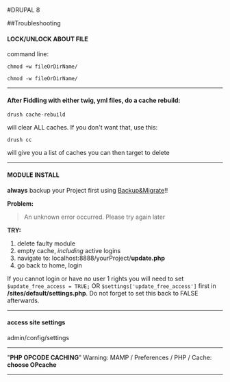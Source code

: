 #DRUPAL 8 

##Troubleshooting



#### LOCK/UNLOCK ABOUT FILE
command line:

 ```chmod +w fileOrDirName/```

 ```chmod -w fileOrDirName/```

-------



#### After Fiddling with either twig, yml files, do a cache rebuild:

```dash
drush cache-rebuild
```

will clear ALL caches. If you don't want that, use this:

```dash
drush cc 
```

will give you a list of caches you can then target to delete

------



#### MODULE INSTALL 

**always** backup your Project first using [Backup&Migrate](https://www.drupal.org/project/backup_migrate)!!

**Problem:**

> An unknown error occurred. Please try again later

**TRY:**

1. delete faulty module
1. empty cache, _including_ active logins 
1. navigate to: localhost:8888/yourProject/**update.php**
1. go back to home, login

If you cannot login or have no user 1 rights you will need to set ```$update_free_access = TRUE;``` OR ```$settings['update_free_access']``` first in **/sites/default/settings.php**. Do not forget to set this back to FALSE afterwards.



------

#### access site settings

admin/config/settings

-------

"**PHP OPCODE CACHING**" Warning:
MAMP / Preferences / PHP / Cache: **choose OPcache** 

-------

